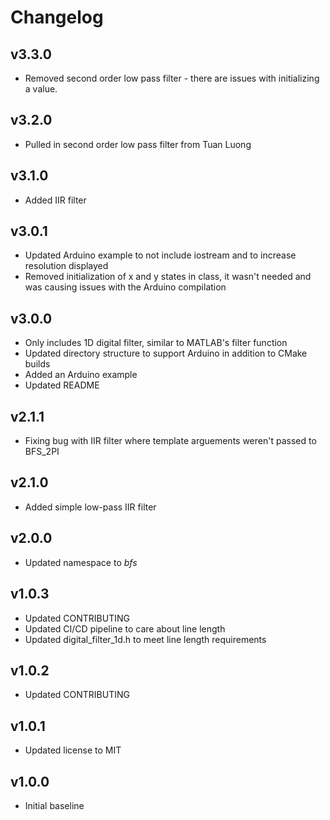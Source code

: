 # Changelog

## v3.3.0
- Removed second order low pass filter - there are issues with initializing a value.

## v3.2.0
- Pulled in second order low pass filter from Tuan Luong

## v3.1.0
- Added IIR filter

## v3.0.1
- Updated Arduino example to not include iostream and to increase resolution displayed
- Removed initialization of x and y states in class, it wasn't needed and was causing issues with the Arduino compilation

## v3.0.0
- Only includes 1D digital filter, similar to MATLAB's filter function
- Updated directory structure to support Arduino in addition to CMake builds
- Added an Arduino example
- Updated README

## v2.1.1
- Fixing bug with IIR filter where template arguements weren't passed to BFS_2PI

## v2.1.0
- Added simple low-pass IIR filter

## v2.0.0
- Updated namespace to *bfs*

## v1.0.3
- Updated CONTRIBUTING
- Updated CI/CD pipeline to care about line length
- Updated digital_filter_1d.h to meet line length requirements

## v1.0.2
- Updated CONTRIBUTING

## v1.0.1
- Updated license to MIT

## v1.0.0
- Initial baseline
